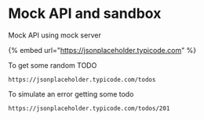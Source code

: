 # Mock API and sandbox

Mock API using mock server

{% embed url="https://jsonplaceholder.typicode.com" %}

To get some random TODO&#x20;

```
https://jsonplaceholder.typicode.com/todos
```

To simulate an error getting some todo

```
https://jsonplaceholder.typicode.com/todos/201
```
